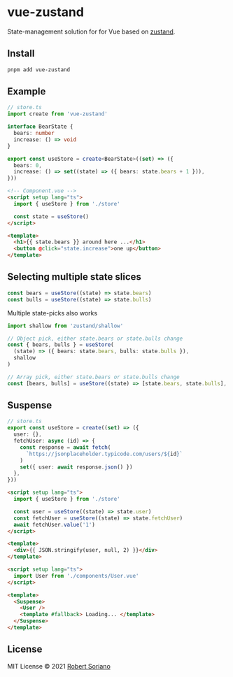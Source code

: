 # vue-zustand

State-management solution for for Vue based on [zustand](https://github.com/pmndrs/zustand).

## Install

```sh
pnpm add vue-zustand
```

## Example

```ts
// store.ts
import create from 'vue-zustand'

interface BearState {
  bears: number
  increase: () => void
}

export const useStore = create<BearState>((set) => ({
  bears: 0,
  increase: () => set((state) => ({ bears: state.bears + 1 })),
}))
```

```html
<!-- Component.vue -->
<script setup lang="ts">
  import { useStore } from './store'

  const state = useStore()
</script>

<template>
  <h1>{{ state.bears }} around here ...</h1>
  <button @click="state.increase">one up</button>
</template>
```

## Selecting multiple state slices

```ts
const bears = useStore((state) => state.bears)
const bulls = useStore((state) => state.bulls)
```

Multiple state-picks also works

```ts
import shallow from 'zustand/shallow'

// Object pick, either state.bears or state.bulls change
const { bears, bulls } = useStore(
  (state) => ({ bears: state.bears, bulls: state.bulls }),
  shallow
)

// Array pick, either state.bears or state.bulls change
const [bears, bulls] = useStore((state) => [state.bears, state.bulls], shallow)
```

## Suspense

```ts
// store.ts
export const useStore = create((set) => ({
  user: {},
  fetchUser: async (id) => {
    const response = await fetch(
      `https://jsonplaceholder.typicode.com/users/${id}`
    )
    set({ user: await response.json() })
  },
}))
```

```html
<script setup lang="ts">
  import { useStore } from './store'

  const user = useStore((state) => state.user)
  const fetchUser = useStore((state) => state.fetchUser)
  await fetchUser.value('1')
</script>

<template>
  <div>{{ JSON.stringify(user, null, 2) }}</div>
</template>
```

```html
<script setup lang="ts">
  import User from './components/User.vue'
</script>

<template>
  <Suspense>
    <User />
    <template #fallback> Loading... </template>
  </Suspense>
</template>
```

## License

MIT License © 2021 [Robert Soriano](https://github.com/wobsoriano)

